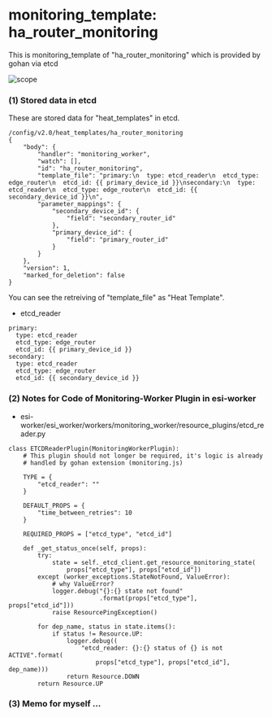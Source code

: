 # monitoring_template: ha_router_monitoring
This is monitoring_template of "ha_router_monitoring" which is provided by gohan via etcd

![scope](../images/esi_interface.003.png)

### (1) Stored data in etcd
These are stored data for "heat_templates" in etcd.
```
/config/v2.0/heat_templates/ha_router_monitoring
{
    "body": {
        "handler": "monitoring_worker", 
        "watch": [], 
        "id": "ha_router_monitoring", 
        "template_file": "primary:\n  type: etcd_reader\n  etcd_type: edge_router\n  etcd_id: {{ primary_device_id }}\nsecondary:\n  type: etcd_reader\n  etcd_type: edge_router\n  etcd_id: {{ secondary_device_id }}\n", 
        "parameter_mappings": {
            "secondary_device_id": {
                "field": "secondary_router_id"
            }, 
            "primary_device_id": {
                "field": "primary_router_id"
            }
        }
    }, 
    "version": 1, 
    "marked_for_deletion": false
}
```
You can see the retreiving of "template_file" as "Heat Template".

* etcd_reader

```
primary:
  type: etcd_reader
  etcd_type: edge_router
  etcd_id: {{ primary_device_id }}
secondary:
  type: etcd_reader
  etcd_type: edge_router
  etcd_id: {{ secondary_device_id }}
```

### (2) Notes for Code of Monitoring-Worker Plugin in esi-worker
* esi-worker/esi_worker/workers/monitoring_worker/resource_plugins/etcd_reader.py

```
class ETCDReaderPlugin(MonitoringWorkerPlugin):
    # This plugin should not longer be required, it's logic is already
    # handled by gohan extension (monitoring.js)

    TYPE = {
        "etcd_reader": ""
    }

    DEFAULT_PROPS = {
        "time_between_retries": 10
    }

    REQUIRED_PROPS = ["etcd_type", "etcd_id"]

    def _get_status_once(self, props):
        try:
            state = self._etcd_client.get_resource_monitoring_state(
                props["etcd_type"], props["etcd_id"])
        except (worker_exceptions.StateNotFound, ValueError):
            # why ValueError?
            logger.debug("{}:{} state not found"
                         .format(props["etcd_type"], props["etcd_id"]))
            raise ResourcePingException()

        for dep_name, status in state.items():
            if status != Resource.UP:
                logger.debug((
                    "etcd_reader: {}:{} status of {} is not ACTIVE".format(
                        props["etcd_type"], props["etcd_id"], dep_name)))
                return Resource.DOWN
        return Resource.UP
```

### (3) Memo for myself ...
